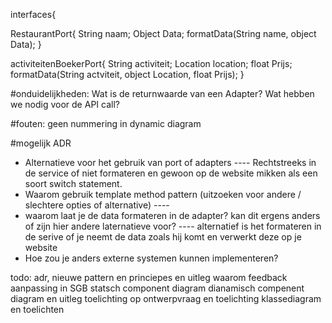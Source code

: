 interfaces{

RestaurantPort{
String naam;
Object Data;
formatData(String name, object Data);
}

activiteitenBoekerPort{
String activiteit;
Location location;
float Prijs;
formatData(String actviteit, object Location, float Prijs);
}


#onduidelijkheden:
Wat is de returnwaarde van een Adapter?
Wat hebben we nodig voor de API call?

#fouten:
geen nummering in dynamic diagram


#mogelijk ADR
- Alternatieve voor het gebruik van port of adapters                ---- Rechtstreeks in de service of niet formateren en gewoon op de website mikken als een soort switch statement.
- Waarom gebruik template method pattern (uitzoeken voor andere / slechtere opties of alternative)    ----
- waarom laat je de data formateren in de adapter? kan dit ergens anders of zijn hier andere laternatieve voor?     ---- alternatief is het formateren in de serive of je neemt de data zoals hij komt en verwerkt deze op je website
- Hoe zou je anders externe systemen kunnen implementeren?

todo:
adr, nieuwe pattern en princiepes en uitleg waarom
feedback aanpassing in SGB
statsch component diagram
dianamisch compenent diagram en uitleg
toelichting op ontwerpvraag en toelichting
klassediagram en toelichten
